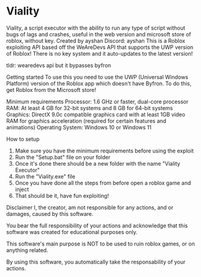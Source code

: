 # Viality
Viality, a script executor with the ability to run any type of script without bugs of lags and crashes, useful in the web version and microsoft store of roblox, without key. Created by ayshan Discord: ayshan
This is a Roblox exploiting API based off the WeAreDevs API that supports the UWP version of Roblox! There is no key system and it auto-updates to the latest version!

tldr: wearedevs api but it bypasses byfron

Getting started
To use this you need to use the UWP (Universal Windows Platform) version of the Roblox app which doesn't have Byfron. To do this, get Roblox from the Microsoft store!

Minimum requirements
Processor: 1.6 GHz or faster, dual-core processor
RAM: At least 4 GB for 32-bit systems and 8 GB for 64-bit systems
Graphics: DirectX 9.0c compatible graphics card with at least 1GB video RAM for graphics acceleration (required for certain features and animations)
Operating System: Windows 10 or Windows 11

How to setup
1. Make sure you have the minimum requirements before using the exploit
2. Run the "Setup.bat" file on your folder
3. Once it's done there should be a new folder with the name "Viality Executor"
4. Run the "Viality.exe" file 
5. Once you have done all the steps from before open a roblox game and inject
6. That should be it, have fun exploiting!


Disclaimer
I, the creator, am not responsible for any actions, and or damages, caused by this software.

You bear the full responsibility of your actions and acknowledge that this software was created for educational purposes only.

This software's main purpose is NOT to be used to ruin roblox games, or on anything related.

By using this software, you automatically take the responsability of your actions.
